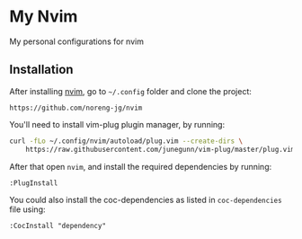 # My Nvim

My personal configurations for nvim 

## Installation

After installing [nvim](https://github.com/neovim/neovim/wiki/Installing-Neovim), go to  `~/.config` folder and  clone the project:

```
https://github.com/noreng-jg/nvim
```

You'll need to install vim-plug plugin manager, by running:

```bash
curl -fLo ~/.config/nvim/autoload/plug.vim --create-dirs \
    https://raw.githubusercontent.com/junegunn/vim-plug/master/plug.vim
```
After that open `nvim`, and install the required dependencies by running:

`:PlugInstall`

You could also install the coc-dependencies as listed in `coc-dependencies` file using:

`:CocInstall "dependency"`
